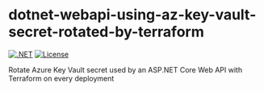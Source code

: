 # dotnet-webapi-using-az-key-vault-secret-rotated-by-terraform

[![.NET](https://github.com/rufer7/dotnet-webapi-using-az-key-vault-secret-rotated-by-terraform/actions/workflows/dotnet.yml/badge.svg)](https://github.com/rufer7/dotnet-webapi-using-az-key-vault-secret-rotated-by-terraform/actions/workflows/dotnet.yml)
[![License](https://img.shields.io/badge/license-Apache%20License%202.0-blue.svg)](https://github.com/rufer7/dotnet-webapi-using-az-key-vault-secret-rotated-by-terraform/blob/main/LICENSE)

Rotate Azure Key Vault secret used by an ASP.NET Core Web API with Terraform on every deployment
